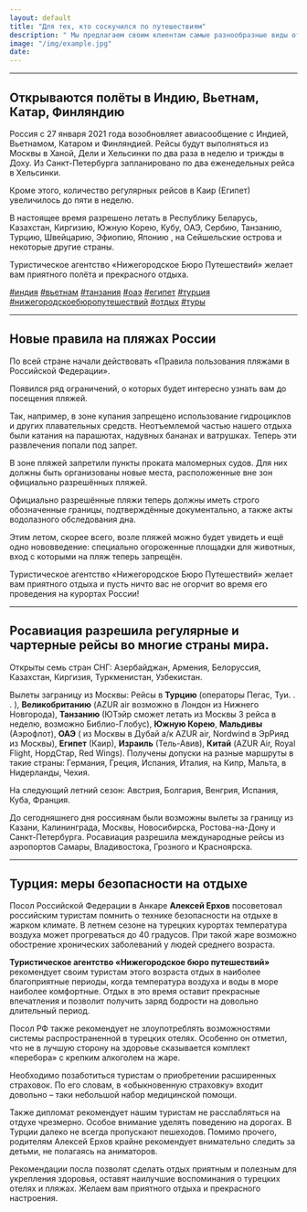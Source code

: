 ```yaml
---
layout: default
title: "Для тех, кто соскучился по путешествиям"
description: " Мы предлагаем своим клиентам самые разнообразные виды отдыха"
image: "/img/example.jpg"
date: 
---
```


<hr>

## Открываются полёты в Индию, Вьетнам, Катар, Финляндию

Россия с 27 января 2021 года возобновляет авиасообщение с Индией, Вьетнамом, Катаром и Финляндией. Рейсы будут выполняться из Москвы в Ханой, Дели и Хельсинки по два раза в неделю и трижды в Доху. Из Санкт-Петербурга запланировано по два еженедельных рейса в Хельсинки.

Кроме этого, количество регулярных рейсов в Каир (Египет) увеличилось до пяти в неделю.

В настоящее время разрешено летать в Республику Беларусь, Казахстан, Киргизию, Южную Корею, Кубу, ОАЭ, Сербию, Танзанию, Турцию, Швейцарию, Эфиопию, Японию , на Сейшельские острова и некоторые другие страны.

Туристическое агентство «Нижегородское Бюро Путешествий» желает вам приятного полёта и прекрасного отдыха.

[\#индия](/goa.html)  [\#вьетнам](/vietnam.html)  [\#танзания](/tanzania.html)  [\#оаэ](/uae.html)  [\#египет](/egypt.html)  [\#турция](/turkey.html)   [\#нижегородскоебюропутешествий]()  [\#отдых]()  [\#туры]()

<hr>

## Новые правила на пляжах России

По всей стране начали действовать «Правила пользования пляжами в Российской Федерации».

Появился ряд ограничений, о которых будет интересно узнать вам до посещения пляжей. 

Так, например, в зоне купания запрещено использование гидроциклов и других плавательных средств. Неотъемлемой частью нашего отдыха были катания на парашютах, надувных бананах и ватрушках. Теперь эти развлечения попали под запрет.

В зоне пляжей запретили пункты проката маломерных судов. Для них должны быть организованы новые места, расположенные вне зон официально разрешённых пляжей.

Официально разрешённые пляжи теперь должны иметь строго обозначенные границы, подтверждённые документально, а также акты водолазного обследования дна.

Этим летом, скорее всего, возле пляжей можно будет увидеть и ещё одно нововведение: специально огороженные площадки для животных, вход с которыми на пляж теперь запрещён.

Туристическое агентство «Нижегородское Бюро Путешествий» желает вам приятного отдыха и пусть ничто вас не огорчит во время его проведения на курортах России!

<hr>

## Росавиация разрешила регулярные и чартерные рейсы во многие страны мира.

Открыты семь стран СНГ: Азербайджан, Армения, Белоруссия, Казахстан, Киргизия, Туркменистан, Узбекистан.

Вылеты заграницу из Москвы: Рейсы в <b>Турцию</b> (операторы Пегас, Туи. . . ), <b>Великобританию</b> (AZUR air возможно в Лондон из Нижнего Новгорода), <b>Танзанию</b> (ЮТэйр сможет летать из Москвы 3 рейса в неделю, возможно Библио-Глобус), <b>Южную Корею</b>, <b>Мальдивы</b> (Аэрофлот), <b>ОАЭ</b> ( из Москвы в Дубай а/к AZUR air, Nordwind в ЭрРияд из Москвы), <b>Египет</b> (Каир), <b>Израиль</b> (Тель-Авив), <b>Китай</b> (AZUR Air, Royal Flight, НордСтар, Red Wings). Получены допуски на разные маршруты в такие страны: Германия, Греция, Испания, Италия, на Кипр, Мальта, в Нидерланды, Чехия.

На следующий летний сезон: Австрия, Болгария, Венгрия, Испания, Куба, Франция.

До сегодняшнего дня россиянам были возможны вылеты за границу из Казани, Калининграда, Москвы, Новосибирска, Ростова-на-Дону и Санкт-Петербурга. Росавиация разрешила международные рейсы из аэропортов Самары, Владивостока, Грозного и Красноярска.

<hr>

## Турция: меры безопасности на отдыхе

Посол Российской Федерации в Анкаре <b>Алексей Ерхов</b> посоветовал российским туристам помнить о технике безопасности на отдыхе в жарком климате. В летнем сезоне на турецких курортах температура воздуха может прогреваться до 40 градусов. При такой жаре возможно обострение хронических заболеваний у людей среднего возраста.

<b>Туристическое агентство «Нижегородское бюро путешествий»</b> рекомендует своим туристам этого возраста отдых в наиболее благоприятные периоды, когда температура воздуха и воды в море наиболее комфортные. Отдых в это время оставит прекрасные впечатления и позволит получить заряд бодрости на довольно длительный период.

Посол РФ также рекомендует не злоупотреблять возможностями системы распространенной в турецких отелях. Особенно он отметил, что не в лучшую сторону на здоровье сказывается комплект «перебора» с крепким алкоголем на жаре.

Необходимо позаботиться туристам о приобретении расширенных страховок. По его словам, в «обыкновенную страховку» входит довольно – таки небольшой набор медицинской помощи.

Также дипломат рекомендует нашим туристам не расслабляться на отдухе чрезмерно. Особое внимание уделять поведению на дорогах. В Турции далеко не всегда пропускают пешеходов. Помимо прочего, родителям Алексей Ерхов крайне рекомендует внимательно следить за детьми, не полагаясь на аниматоров.

Рекомендации посла позволят сделать отдых приятным и полезным для укрепления здоровья, оставят наилучшие воспоминания о турецких отелях и пляжах. Желаем вам приятного отдыха и прекрасного настроения.
